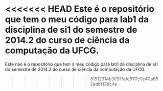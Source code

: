 <<<<<<< HEAD
Este é o repositório que tem o meu código para lab1 da disciplina de si1 do semestre de 2014.2 do curso de ciência da computação da UFCG.
=======
Este não é o repositório que tem o meu código para lab1 da disciplina de si1 do semestre de 2014.2 do curso de ciência da computação da UFCG.
>>>>>>> 81512914b309f7afe5111c9e40a662edbf138c4e

